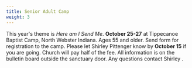 ```yaml
---
title: Senior Adult Camp
weight: 3
---
```


This year's theme is *Here am I Send Me*. **October 25-27** at Tippecanoe Baptist Camp, North Webster Indiana. Ages 55 and older. Send form for registration to the camp. Please let Shirley Pittenger know by **October 15** if you are going. Church will pay half of the fee. All information is on the bulletin board outside the sanctuary door. Any questions contact Shirley  .